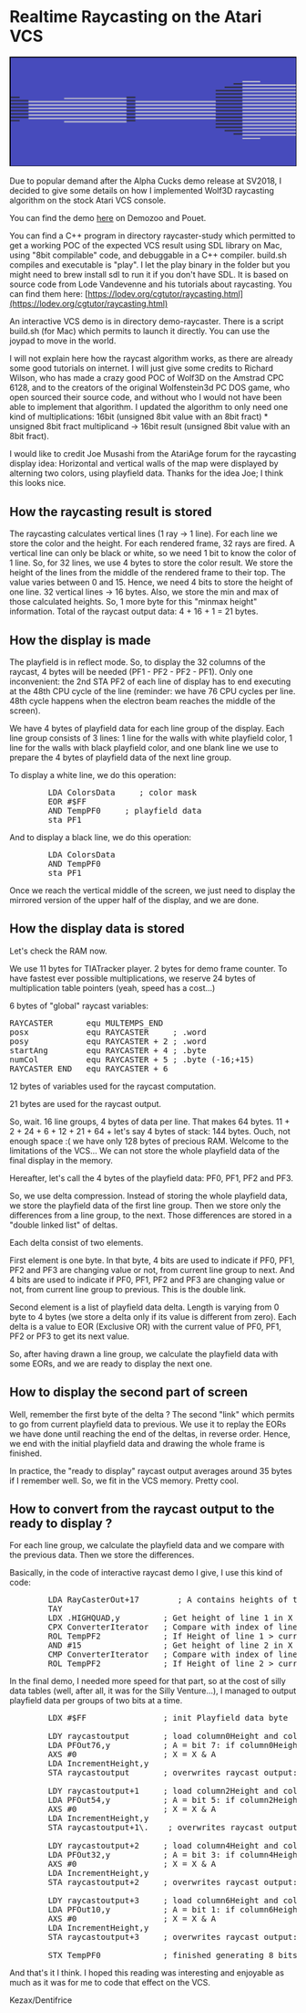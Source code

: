 # Realtime Raycasting on the Atari VCS

![Alpha Cucks demo screenshot](/demo-raycaster/raycast.png?raw=true "Raycasting in action")

Due to popular demand after the Alpha Cucks demo release at SV2018, I decided to give some details on how I implemented Wolf3D raycasting algorithm on the stock Atari VCS console.

You can find the demo [here](https://demozoo.org/productions/195197/) on Demozoo and Pouet.

You can find a C++ program in directory raycaster-study which permitted to get a working POC of the expected VCS result using SDL library on Mac, using "8bit compilable" code, and debuggable in a C++ compiler. build.sh compiles and executable is "play". I let the play binary in the folder but you might need to brew install sdl to run it if you don't have SDL. It is based on source code from Lode Vandevenne and his tutorials about raycasting. You can find them here: [https://lodev.org/cgtutor/raycasting.html](https://lodev.org/cgtutor/raycasting.html)

An interactive VCS demo is in directory demo-raycaster. There is a script build.sh (for Mac) which permits to launch it directly. You can use the joypad to move in the world.

I will not explain here how the raycast algorithm works, as there are already some good tutorials on internet. I will just give some credits to Richard Wilson, who has made a crazy good POC of Wolf3D on the Amstrad CPC 6128, and to the creators of the original Wolfenstein3d PC DOS game, who open sourced their source code, and without who I would not have been able to implement that algorithm. I updated the algorithm to only need one kind of multiplications: 16bit (unsigned 8bit value with an 8bit fract) * unsigned 8bit fract multiplicand -> 16bit result (unsigned 8bit value with an 8bit fract).

I would like to credit Joe Musashi from the AtariAge forum for the raycasting display idea: Horizontal and vertical walls of the map were displayed by alterning two colors, using playfield data. Thanks for the idea Joe; I think this looks nice.

## How the raycasting result is stored

The raycasting calculates vertical lines (1 ray -> 1 line). For each line we store the color and the height. For each rendered frame, 32 rays are fired. A vertical line can only be black or white, so we need 1 bit to know the color of 1 line. So, for 32 lines, we use 4 bytes to store the color result. We store the height of the lines from the middle of the rendered frame to their top. The value varies between 0 and 15\. Hence, we need 4 bits to store the height of one line. 32 vertical lines -> 16 bytes. Also, we store the min and max of those calculated heights. So, 1 more byte for this "minmax height" information. Total of the raycast output data: 4 + 16 + 1 = 21 bytes.

## How the display is made

The playfield is in reflect mode. So, to display the 32 columns of the raycast, 4 bytes will be needed (PF1 - PF2 - PF2 - PF1). Only one inconvenient: the 2nd STA PF2 of each line of display has to end executing at the 48th CPU cycle of the line (reminder: we have 76 CPU cycles per line. 48th cycle happens when the electron beam reaches the middle of the screen).

We have 4 bytes of playfield data for each line group of the display. Each line group consists of 3 lines: 1 line for the walls with white playfield color, 1 line for the walls with black playfield color, and one blank line we use to prepare the 4 bytes of playfield data of the next line group.

To display a white line, we do this operation:

<pre>        LDA ColorsData     ; color mask
        EOR #$FF
        AND TempPF0     ; playfield data
        sta PF1    
</pre>

And to display a black line, we do this operation:

<pre>        LDA ColorsData
        AND TempPF0
        sta PF1 
</pre>

Once we reach the vertical middle of the screen, we just need to display the mirrored version of the upper half of the display, and we are done.

## How the display data is stored

Let's check the RAM now.

We use 11 bytes for TIATracker player. 2 bytes for demo frame counter. To have fastest ever possible multiplications, we reserve 24 bytes of multiplication table pointers (yeah, speed has a cost...)

6 bytes of "global" raycast variables:

<pre>RAYCASTER       equ MULTEMPS_END
posx            equ RAYCASTER     ; .word
posy            equ RAYCASTER + 2 ; .word
startAng        equ RAYCASTER + 4 ; .byte 
numCol          equ RAYCASTER + 5 ; .byte (-16;+15)
RAYCASTER_END   equ RAYCASTER + 6
</pre>

12 bytes of variables used for the raycast computation.

21 bytes are used for the raycast output.

So, wait. 16 line groups, 4 bytes of data per line. That makes 64 bytes. 11 + 2 + 24 + 6 + 12 + 21 + 64 + let's say 4 bytes of stack: 144 bytes. Ouch, not enough space :( we have only 128 bytes of precious RAM. Welcome to the limitations of the VCS... We can not store the whole playfield data of the final display in the memory.

Hereafter, let's call the 4 bytes of the playfield data: PF0, PF1, PF2 and PF3\.

So, we use delta compression. Instead of storing the whole playfield data, we store the playfield data of the first line group. Then we store only the differences from a line group, to the next. Those differences are stored in a "double linked list" of deltas.

Each delta consist of two elements.

First element is one byte. In that byte, 4 bits are used to indicate if PF0, PF1, PF2 and PF3 are changing value or not, from current line group to next. And 4 bits are used to indicate if PF0, PF1, PF2 and PF3 are changing value or not, from current line group to previous. This is the double link.

Second element is a list of playfield data delta. Length is varying from 0 byte to 4 bytes (we store a delta only if its value is different from zero). Each delta is a value to EOR (Exclusive OR) with the current value of PF0, PF1, PF2 or PF3 to get its next value.

So, after having drawn a line group, we calculate the playfield data with some EORs, and we are ready to display the next one.

## How to display the second part of screen

Well, remember the first byte of the delta ? The second "link" which permits to go from current playfield data to previous. We use it to replay the EORs we have done until reaching the end of the deltas, in reverse order. Hence, we end with the initial playfield data and drawing the whole frame is finished.

In practice, the "ready to display" raycast output averages around 35 bytes if I remember well. So, we fit in the VCS memory. Pretty cool.

## How to convert from the raycast output to the ready to display ?

For each line group, we calculate the playfield data and we compare with the previous data. Then we store the differences.

Basically, in the code of interactive raycast demo I give, I use this kind of code:

<pre>        LDA RayCasterOut+17        ; A contains heights of two consecutive vertical lines
        TAY
        LDX .HIGHQUAD,y         ; Get height of line 1 in X
        CPX ConverterIterator   ; Compare with index of line group being computed
        ROL TempPF2             ; If Height of line 1 > currentHeight, output one 1 bit in temp playfield data, otherwise output a 0
        AND #15                 ; Get height of line 2 in X
        CMP ConverterIterator   ; Compare with index of line group being computed
        ROL TempPF2             ; If Height of line 2 > currentHeight, output one 1 bit in temp playfield data, otherwise output a 0
</pre>

In the final demo, I needed more speed for that part, so at the cost of silly data tables (well, after all, it was for the Silly Venture...), I managed to output playfield data per groups of two bits at a time.

<pre>        LDX #$FF                ; init Playfield data byte

        LDY raycastoutput       ; load column0Height and column1Height
        LDA PFOut76,y           ; A = bit 7: if column0Height == 15 then 1 else 0; bit 6: if column1Height == 15 then 1 else 0; other bits: 1
        AXS #0                  ; X = X & A
        LDA IncrementHeight,y   
        STA raycastoutput       ; overwrites raycast output: if column0Height < 15, column0Height++; if column1Height < 15, column1Height++;

        LDY raycastoutput+1     ; load column2Height and column3Height
        LDA PFOut54,y           ; A = bit 5: if column2Height == 15 then 1 else 0; bit 4: if column3Height == 15 then 1 else 0; other bits: 1
        AXS #0                  ; X = X & A
        LDA IncrementHeight,y
        STA raycastoutput+1\.    ; overwrites raycast output: if column2Height < 15, column2Height++; if column3Height < 15, column3Height++;

        LDY raycastoutput+2     ; load column4Height and column5Height
        LDA PFOut32,y           ; A = bit 3: if column4Height == 15 then 1 else 0; bit 2: if column5Height == 15 then 1 else 0; other bits: 1
        AXS #0                  ; X = X & A
        LDA IncrementHeight,y
        STA raycastoutput+2     ; overwrites raycast output: if column4Height < 15, column4Height++; if column5Height < 15, column5Height++;

        LDY raycastoutput+3     ; load column6Height and column7Height
        LDA PFOut10,y           ; A = bit 1: if column6Height == 15 then 1 else 0; bit 0: if column7Height == 15 then 1 else 0; other bits: 1
        AXS #0                  ; X = X & A
        LDA IncrementHeight,y
        STA raycastoutput+3     ; overwrites raycast output: if column6Height < 15, column6Height++; if column7Height < 15, column7Height++;

        STX TempPF0             ; finished generating 8 bits of playfield
</pre>

And that's it I think. I hoped this reading was interesting and enjoyable as much as it was for me to code that effect on the VCS.

Kezax/Dentifrice

</h2how>
